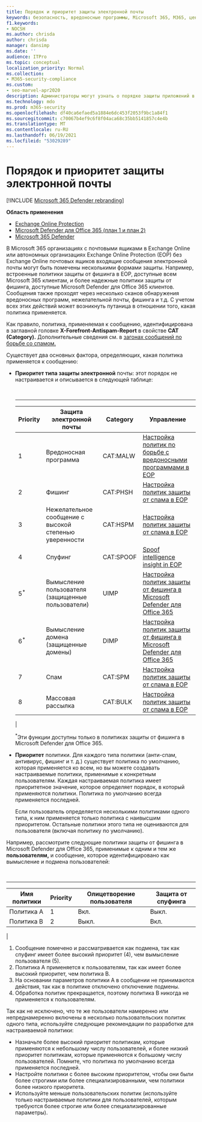 ```yaml
---
title: Порядок и приоритет защиты электронной почты
keywords: безопасность, вредоносные программы, Microsoft 365, M365, центр безопасности, портал Microsoft 365 Defender, Microsoft Defender для конечной точки, Microsoft Defender для Office 365, Защитник Майкрософт для удостоверений
f1.keywords:
- NOCSH
ms.author: chrisda
author: chrisda
manager: dansimp
ms.date: ''
audience: ITPro
ms.topic: conceptual
localization_priority: Normal
ms.collection:
- M365-security-compliance
ms.custom:
- seo-marvel-apr2020
description: Администраторы могут узнать о порядке защиты приложений в Exchange Online Protection (EOP), а также о том, как значение приоритета в политиках защиты определяет, какая политика применяется.
ms.technology: mdo
ms.prod: m365-security
ms.openlocfilehash: df40ca6efaed5a1884e6dc453f2053f9bc1a84f1
ms.sourcegitcommit: c70067b4ef9c6f8f04aca68c35bb5141857c4e4b
ms.translationtype: MT
ms.contentlocale: ru-RU
ms.lasthandoff: 06/19/2021
ms.locfileid: "53029289"
---
```

# <a name="order-and-precedence-of-email-protection"></a>Порядок и приоритет защиты электронной почты

[!INCLUDE [Microsoft 365 Defender rebranding](../includes/microsoft-defender-for-office.md)]

**Область применения**
- [Exchange Online Protection](exchange-online-protection-overview.md)
- [Microsoft Defender для Office 365 (план 1 и план 2)](defender-for-office-365.md)
- [Microsoft 365 Defender](../defender/microsoft-365-defender.md)

В Microsoft 365 организациях с почтовыми ящиками в Exchange Online или автономных организациях Exchange Online Protection (EOP) без Exchange Online почтовых ящиков входящие сообщения электронной почты могут быть помечены несколькими формами защиты. Например, встроенные политики защиты от фишинга в EOP, доступные всем Microsoft 365 клиентам, и более надежные политики защиты от фишинга, доступные Microsoft Defender для Office 365 клиентов. Сообщения также проходят через несколько сканов обнаружения вредоносных программ, нежелательной почты, фишинга и т.д. С учетом всех этих действий может возникнуть путаница в отношении того, какая политика применяется.

Как правило, политика, применяемая к сообщению, идентифицирована в заглавной головке **X-Forefront-Antispam-Report** в свойстве **CAT (Category).** Дополнительные сведения см. в [загонах сообщений по борьбе со спамом.](anti-spam-message-headers.md)

Существует два основных фактора, определяющих, какая политика применяется к сообщению:

- **Приоритет типа защиты электронной** почты: этот порядок не настраивается и описывается в следующей таблице:

  <br>

  ****

  |Priority|Защита электронной почты|Category|Управление|
  |---|---|---|---|
  |1|Вредоносная программа|CAT:MALW|[Настройка политик по борьбе с вредоносными программами в EOP](configure-anti-malware-policies.md)|
  |2|Фишинг|CAT:PHSH|[Настройка политик защиты от спама в EOP](configure-your-spam-filter-policies.md)|
  |3|Нежелательное сообщение с высокой степенью уверенности|CAT:HSPM|[Настройка политик защиты от спама в EOP](configure-your-spam-filter-policies.md)|
  |4 |Спуфинг|CAT:SPOOF|[Spoof intelligence insight in EOP](learn-about-spoof-intelligence.md)|
  |5<sup>\*</sup>|Вымысление пользователя (защищенные пользователи)|UIMP|[Настройка политик защиты от фишинга в Microsoft Defender для Office 365](configure-mdo-anti-phishing-policies.md)|
  |6<sup>\*</sup>|Вымысление домена (защищенные домены)|DIMP|[Настройка политик защиты от фишинга в Microsoft Defender для Office 365](configure-mdo-anti-phishing-policies.md)|
  |7 |Спам|CAT:SPM|[Настройка политик защиты от спама в EOP](configure-your-spam-filter-policies.md)|
  |8 |Массовая рассылка|CAT:BULK|[Настройка политик защиты от спама в EOP](configure-your-spam-filter-policies.md)|
  |

  <sup>\*</sup>Эти функции доступны только в политиках защиты от фишинга в Microsoft Defender для Office 365.

- **Приоритет** политики. Для каждого типа политики (анти-спам, антивирус, фишинг и т. д.) существует политика по умолчанию, которая применяется ко всем, но вы можете создавать настраиваемые политики, применимые к конкретным пользователям. Каждая настраиваемая политика имеет приоритетное значение, которое определяет порядок, в который применяются политики. Политика по умолчанию всегда применяется последней.

  Если пользователь определяется несколькими политиками одного типа, к ним применяется только политика с наивысшим приоритетом. Остальные политики этого типа не оцениваются для пользователя (включая политику по умолчанию).

Например, рассмотрите следующие политики защиты от фишинга в Microsoft Defender для Office 365, применимые к одним и тем же **пользователям,** и сообщение, которое идентифицировано как вымысление и подмена пользователей:

<br>

****

|Имя политики|Priority|Олицетворение пользователя|Защита от спуфинга|
|---|---|---|---|
|Политика A|1|Вкл.|Выкл.|
|Политика B|2|Выкл.|Вкл.|
|

1. Сообщение помечено и рассматривается как подмена, так как спуфинг имеет более высокий приоритет (4), чем вымысление пользователя (5).
2. Политика A применяется к пользователям, так как имеет более высокий приоритет, чем политика B.
3. На основании параметров политики A в сообщении не принимаются действия, так как в политике отключено отключение подмены.
4. Обработка политик прекращается, поэтому политика B никогда не применяется к пользователям.

Так как не исключено, что те же пользователи намеренно или непреднамеренно включены в несколько пользовательских политик одного типа, используйте следующие рекомендации по разработке для настраиваемой политики:

- Назначьте более высокий приоритет политикам, которые применяются к небольшому числу пользователей, и более низкий приоритет политикам, которые применяются к большому числу пользователей. Помните, что политика по умолчанию всегда применяется последней.
- Настройте политики с более высоким приоритетом, чтобы они были более строгими или более специализированными, чем политики более низкого приоритета.
- Используйте меньше пользовательских политик (используйте только настраиваемые политики для пользователей, которым требуются более строгие или более специализированные параметры).
